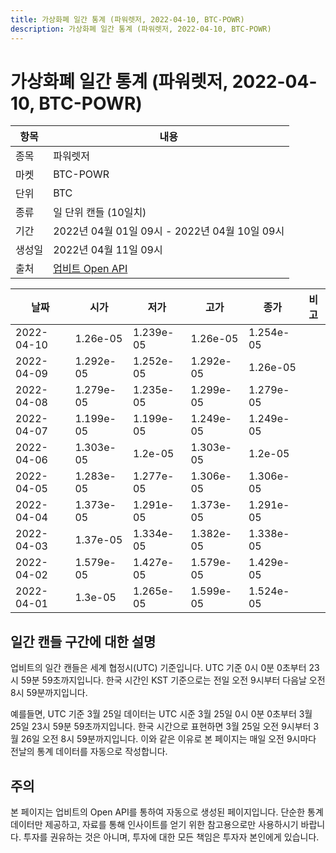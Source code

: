 ```yaml
---
title: 가상화폐 일간 통계 (파워렛저, 2022-04-10, BTC-POWR)
description: 가상화폐 일간 통계 (파워렛저, 2022-04-10, BTC-POWR)
---
```



가상화폐 일간 통계 (파워렛저, 2022-04-10, BTC-POWR)
===

|항목|내용|
|--|--|
|종목|파워렛저|
|마켓|BTC-POWR|
|단위|BTC|
|종류|일 단위 캔들 (10일치)|
|기간|2022년 04월 01일 09시 - 2022년 04월 10일 09시|
|생성일|2022년 04월 11일 09시|
|출처|[업비트 Open API](https://docs.upbit.com)|


|날짜|시가|저가|고가|종가|비고|
|--|--|--|--|--|--|
|2022-04-10|1.26e-05|1.239e-05|1.26e-05|1.254e-05|    |
|2022-04-09|1.292e-05|1.252e-05|1.292e-05|1.26e-05|    |
|2022-04-08|1.279e-05|1.235e-05|1.299e-05|1.279e-05|    |
|2022-04-07|1.199e-05|1.199e-05|1.249e-05|1.249e-05|    |
|2022-04-06|1.303e-05|1.2e-05|1.303e-05|1.2e-05|    |
|2022-04-05|1.283e-05|1.277e-05|1.306e-05|1.306e-05|    |
|2022-04-04|1.373e-05|1.291e-05|1.373e-05|1.291e-05|    |
|2022-04-03|1.37e-05|1.334e-05|1.382e-05|1.338e-05|    |
|2022-04-02|1.579e-05|1.427e-05|1.579e-05|1.429e-05|    |
|2022-04-01|1.3e-05|1.265e-05|1.599e-05|1.524e-05|    |


일간 캔들 구간에 대한 설명
---


업비트의 일간 캔들은 세계 협정시(UTC) 기준입니다. 
UTC 기준 0시 0분 0초부터 23시 59분 59초까지입니다. 
한국 시간인 KST 기준으로는 전일 오전 9시부터 다음날 오전 8시 59분까지입니다. 


예를들면, UTC 기준 3월 25일 데이터는 UTC 시준 3월 25일 0시 0분 0초부터 3월 25일 23시 59분 59초까지입니다. 
한국 시간으로 표현하면 3월 25일 오전 9시부터 3월 26일 오전 8시 59분까지입니다. 
이와 같은 이유로 본 페이지는 매일 오전 9시마다 전날의 통계 데이터를 자동으로 작성합니다. 


주의
---


본 페이지는 업비트의 Open API를 통하여 자동으로 생성된 페이지입니다. 
단순한 통계 데이터만 제공하고, 자료를 통해 인사이트를 얻기 위한 참고용으로만 사용하시기 바랍니다. 
투자를 권유하는 것은 아니며, 투자에 대한 모든 책임은 투자자 본인에게 있습니다. 
